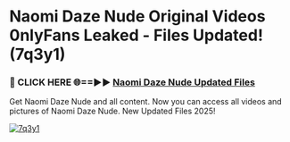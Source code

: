 # Naomi Daze Nude Original Videos 0nlyFans Leaked - Files Updated! (7q3y1)

<h3>🔴 CLICK HERE 🌐==►► <a href="https://tinyurl.com/5h6xmrr3" rel="nofollow">Naomi Daze Nude Updated Files</a></h3>

Get Naomi Daze Nude and all content. Now you can access all videos and pictures of Naomi Daze Nude. New Updated Files 2025!

[![7q3y1](https://i.imgur.com/KVD873Z.gif)](https://tinyurl.com/5h6xmrr3)
